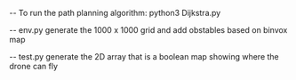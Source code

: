 -- To run the path planning algorithm: python3 Dijkstra.py

-- env.py generate the 1000 x 1000 grid and add obstables based on binvox map

-- test.py generate the 2D array that is a boolean map showing where the drone can fly
